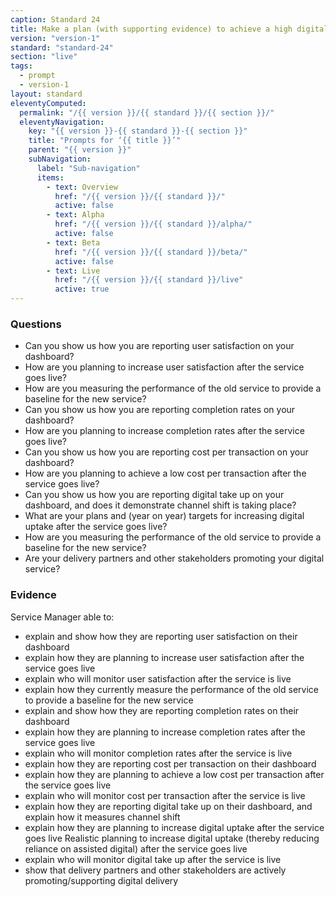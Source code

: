 ```yaml
---
caption: Standard 24
title: Make a plan (with supporting evidence) to achieve a high digital take-up and assisted digital support for users who really need it. Report performance data on the Performance Platform.
version: "version-1"
standard: "standard-24"
section: "live"
tags:
  - prompt
  - version-1
layout: standard
eleventyComputed:
  permalink: "/{{ version }}/{{ standard }}/{{ section }}/"
  eleventyNavigation:
    key: "{{ version }}-{{ standard }}-{{ section }}"
    title: "Prompts for ‘{{ title }}’"
    parent: "{{ version }}"
    subNavigation:
      label: "Sub-navigation"
      items:
        - text: Overview
          href: "/{{ version }}/{{ standard }}/"
          active: false
        - text: Alpha
          href: "/{{ version }}/{{ standard }}/alpha/"
          active: false
        - text: Beta
          href: "/{{ version }}/{{ standard }}/beta/"
          active: false
        - text: Live
          href: "/{{ version }}/{{ standard }}/live"
          active: true
---
```


### Questions

- Can you show us how you are reporting user satisfaction on your dashboard?
- How are you planning to increase user satisfaction after the service goes live?
- How are you measuring the performance of the old service to provide a baseline for the new service?
- Can you show us how you are reporting completion rates on your dashboard?
- How are you planning to increase completion rates after the service goes live?
- Can you show us how you are reporting cost per transaction on your dashboard?
- How are you planning to achieve a low cost per transaction after the service goes live?
- Can you show us how you are reporting digital take up on your dashboard, and does it demonstrate channel shift is taking place?
- What are your plans and (year on year) targets for increasing digital uptake after the service goes live?
- How are you measuring the performance of the old service to provide a baseline for the new service?
- Are your delivery partners and other stakeholders promoting your digital service?

### Evidence

Service Manager able to:

- explain and show how they are reporting user satisfaction on their dashboard
- explain how they are planning to increase user satisfaction after the service goes live
- explain who will monitor user satisfaction after the service is live
- explain how they currently measure the performance of the old service to provide a baseline for the new service
- explain and show how they are reporting completion rates on their dashboard
- explain how they are planning to increase completion rates after the service goes live
- explain who will monitor completion rates after the service is live
- explain how they are reporting cost per transaction on their dashboard
- explain how they are planning to achieve a low cost per transaction after the service goes live
- explain who will monitor cost per transaction after the service is live
- explain how they are reporting digital take up on their dashboard, and explain how it measures channel shift
- explain how they are planning to increase digital uptake after the service goes live
Realistic planning to increase digital uptake (thereby reducing reliance on assisted digital) after the service goes live
- explain who will monitor digital take up after the service is live
- show that delivery partners and other stakeholders are actively promoting/supporting digital delivery

